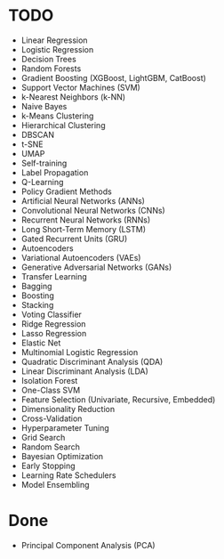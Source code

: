 # TODO 
- Linear Regression  
- Logistic Regression  
- Decision Trees  
- Random Forests  
- Gradient Boosting (XGBoost, LightGBM, CatBoost)  
- Support Vector Machines (SVM)  
- k-Nearest Neighbors (k-NN)  
- Naive Bayes  
- k-Means Clustering  
- Hierarchical Clustering  
- DBSCAN  
- t-SNE  
- UMAP  
- Self-training  
- Label Propagation  
- Q-Learning  
- Policy Gradient Methods  
- Artificial Neural Networks (ANNs)  
- Convolutional Neural Networks (CNNs)  
- Recurrent Neural Networks (RNNs)  
- Long Short-Term Memory (LSTM)  
- Gated Recurrent Units (GRU)  
- Autoencoders  
- Variational Autoencoders (VAEs)  
- Generative Adversarial Networks (GANs)  
- Transfer Learning  
- Bagging  
- Boosting  
- Stacking  
- Voting Classifier  
- Ridge Regression  
- Lasso Regression  
- Elastic Net  
- Multinomial Logistic Regression  
- Quadratic Discriminant Analysis (QDA)  
- Linear Discriminant Analysis (LDA)  
- Isolation Forest  
- One-Class SVM  
- Feature Selection (Univariate, Recursive, Embedded)  
- Dimensionality Reduction  
- Cross-Validation  
- Hyperparameter Tuning  
- Grid Search  
- Random Search  
- Bayesian Optimization  
- Early Stopping  
- Learning Rate Schedulers  
- Model Ensembling  


# Done 
- Principal Component Analysis (PCA)   
